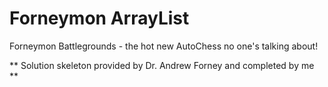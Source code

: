 # Forneymon ArrayList
Forneymon Battlegrounds - the hot new AutoChess no one's talking about!

** Solution skeleton provided by Dr. Andrew Forney and completed by me **
